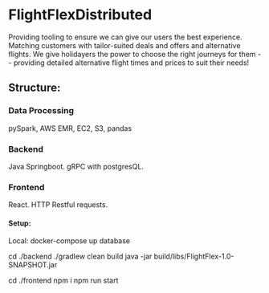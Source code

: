 # FlightFlexDistributed

Providing tooling to ensure we can give our users the best experience. Matching customers with tailor-suited deals and offers and alternative flights. We give holidayers the power to choose the right journeys for them -- providing detailed alternative flight times and prices to suit their needs!

## Structure:

### Data Processing

pySpark, AWS EMR, EC2, S3, pandas

### Backend

Java Springboot. gRPC with postgresQL.

### Frontend

React. HTTP Restful requests.

#### Setup:

<!-- Entire app -->
<!-- docker-compose up --build -->

Local:
docker-compose up database

cd ./backend
./gradlew clean build
java -jar build/libs/FlightFlex-1.0-SNAPSHOT.jar

cd ./frontend
npm i
npm run start
